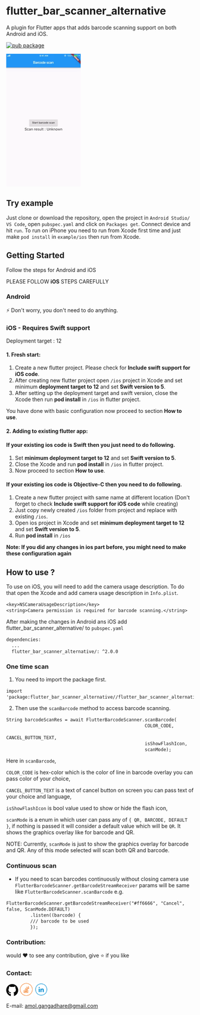 # flutter_bar_scanner_alternative

A plugin for Flutter apps that adds barcode scanning support on both Android and iOS.

[![pub package](https://img.shields.io/pub/v/flutter_bar_scanner_alternative/.svg)](https://pub.dartlang.org/packages/flutter_bar_scanner_alternative/)

![Demo gif](https://github.com/AmolGangadhare/MyProfileRepo/blob/master/flutter_barcode_scanning_demo.gif "Demo")


## Try example
Just clone or download the repository, open the project in `Android Studio/ VS Code`, open `pubspec.yaml` and click on `Packages get`.
Connect device and hit `run`. 
To run on iPhone you need to run from Xcode first time and just make `pod install` in `example/ios` then run from Xcode.

## Getting Started 
Follow the steps for Android and iOS

PLEASE FOLLOW **iOS** STEPS CAREFULLY

### Android

:zap:  Don't worry, you don't need to do anything.

### iOS - Requires Swift support

Deployment target : 12

#### 1. Fresh start: 
 1. Create a new flutter project. Please check for **Include swift support for iOS code**.
 2. After creating new flutter project open `/ios` project in Xcode and set minimum **deployment target to 12**
    and set **Swift version to 5**.
 3. After setting up the deployment target and swift version, close the Xcode then run **pod install** in `/ios` in flutter project.
 
 You have done with basic configuration now proceed to section **How to use**.
 
#### 2. Adding to existing flutter app: 
#### If your existing ios code is **Swift** then you just need to do following.
  1. Set **minimum deployment target to 12** and set **Swift version to 5**.
  2. Close the Xcode and run **pod install** in `/ios` in flutter project.
  3. Now proceed to section **How to use**.
 
#### If your existing ios code is **Objective-C** then you need to do following.
  1. Create a new flutter project with same name at different location (Don't forget to check **Include swift support for iOS code** while creating) 
  2. Just copy newly created `/ios` folder from project and replace with existing `/ios`.
  3. Open ios project in Xcode and set **minimum deployment target to 12** and set **Swift version to 5**.
  4. Run **pod install** in `/ios` 
    
**Note: If you did any changes in ios part before, you might need to make these configuration again**

## How to use ?

To use on iOS, you will need to add the camera usage description.
To do that open the Xcode and add camera usage description in `Info.plist`. 

```
<key>NSCameraUsageDescription</key>
<string>Camera permission is required for barcode scanning.</string>
```


After making the changes in Android ans iOS add flutter_bar_scanner_alternative/ to `pubspec.yaml`
```  
dependencies:
  ...
  flutter_bar_scanner_alternative/: ^2.0.0
```

### One time scan
1. You need to import the package first.

```
import 'package:flutter_bar_scanner_alternative//flutter_bar_scanner_alternative/.dart';
```

    
2. Then use the `scanBarcode` method to access barcode scanning.
    
```
String barcodeScanRes = await FlutterBarcodeScanner.scanBarcode(
                                                    COLOR_CODE, 
                                                    CANCEL_BUTTON_TEXT, 
                                                    isShowFlashIcon, 
                                                    scanMode);
```

Here in `scanBarcode`,

 `COLOR_CODE` is hex-color which is the color of line in barcode overlay you can pass color of your choice,
 
 `CANCEL_BUTTON_TEXT` is a text of cancel button on screen you can pass text of your choice and language,
 
 `isShowFlashIcon` is bool value used to show or hide the flash icon,
 
 `scanMode` is a enum in which user can pass any of `{ QR, BARCODE, DEFAULT }`, if nothing is passed it will consider a default value which will be `QR`.
 It shows the graphics overlay like for barcode and QR.
 
 NOTE: Currently, `scanMode` is just to show the graphics overlay for barcode and QR. Any of this mode selected will scan both QR and barcode. 

### Continuous scan
* If you need to scan barcodes continuously without closing camera use `FlutterBarcodeScanner.getBarcodeStreamReceiver`
params will be same like `FlutterBarcodeScanner.scanBarcode`
e.g. 


```
FlutterBarcodeScanner.getBarcodeStreamReceiver("#ff6666", "Cancel", false, ScanMode.DEFAULT)
         .listen((barcode) { 
         /// barcode to be used
         });
```

### Contribution:

would :heart: to see any contribution, give :star:  if you like

### Contact:


<p>
<a href="https://github.com/AmolGangadhare"><img src="https://github.com/AmolGangadhare/MyProfileRepo/blob/master/git_hub_logo.png" width="32" height="33" style="max-width:100%;"></a>
<a href="https://stackoverflow.com/users/9823185/amol-gangadhare" rel="nofollow"><img src="https://github.com/AmolGangadhare/MyProfileRepo/blob/master/stack_o_logo.svg" width="36" height="36" style="max-width:100%;"></a>
<a href="https://www.linkedin.com/in/amolgangadhare/" rel="nofollow"><img src="https://github.com/AmolGangadhare/MyProfileRepo/blob/master/linked_in_logo.svg" width="36" height="36" style="max-width:100%;"></a>
</p>

E-mail: amol.gangadhare@gmail.com
